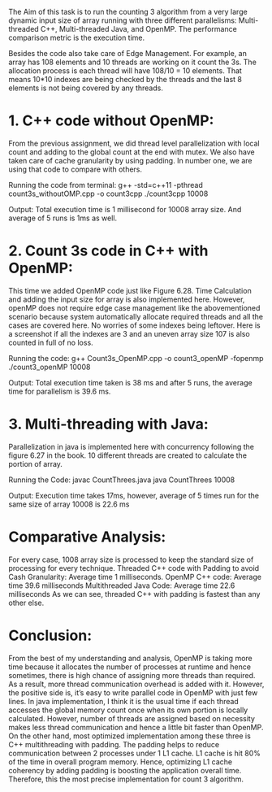 The Aim of this task is to run the counting 3 algorithm from a very large dynamic input size of array running with three different parallelisms: Multi-threaded C++, Multi-threaded Java, and OpenMP. The performance comparison metric is the execution time.

Besides the code also take care of Edge Management. For example, an array has 108 elements and 10 threads are working on it count the 3s. The allocation process is each thread will have 108/10 = 10 elements. That means 10*10 indexes are being checked by the threads and the last 8 elements is not being covered by any threads.


# 1. C++ code without OpenMP:
From the previous assignment, we did thread level parallelization with local count and adding to the global count at the end with mutex. We also have taken care of cache granularity by using padding. In number one, we are using that code to compare with others.

Running the code from terminal: 
g++ -std=c++11 -pthread count3s_withoutOMP.cpp -o count3cpp 
./count3cpp 10008

Output: Total execution time is 1 millisecond for 10008 array size. And average of 5 runs is 1ms as well.


# 2. Count 3s code in C++ with OpenMP:
This time we added OpenMP code just like Figure 6.28. Time Calculation and adding the input size for array is also implemented here. However, openMP does not require edge case management like the abovementioned scenario because system automatically allocate required threads and all the cases are covered here. No worries of some indexes being leftover. Here is a screenshot if all the indexes are 3 and an uneven array size 107 is also counted in full of no loss.

Running the code:
g++ Count3s_OpenMP.cpp -o count3_openMP -fopenmp
./count3_openMP 10008

Output: Total execution time taken is 38 ms and after 5 runs, the average time for parallelism is 39.6 ms.


# 3. Multi-threading with Java:
Parallelization in java is implemented here with concurrency following the figure 6.27 in the
book. 10 different threads are created to calculate the portion of array.

Running the Code:
javac CountThrees.java
java CountThrees 10008

Output: Execution time takes 17ms, however, average of 5 times run for the same size of array 10008 is 22.6 ms

# Comparative Analysis:
For every case, 1008 array size is processed to keep the standard size of processing for every technique.
Threaded C++ code with Padding to avoid Cash Granularity: Average time 1 milliseconds.
OpenMP C++ code: Average time 39.6 milliseconds
Multithreaded Java Code: Average time 22.6 milliseconds
As we can see, threaded C++ with padding is fastest than any other else.

# Conclusion:
From the best of my understanding and analysis, OpenMP is taking more time because it allocates the number of processes at runtime and hence sometimes, there is high chance of assigning more threads than required. As a result, more thread communication overhead is added with it. However, the positive side is, it’s easy to write parallel code in OpenMP with just few lines.
In java implementation, I think it is the usual time if each thread accesses the global memory count once when its own portion is locally calculated. However, number of threads are assigned based on necessity makes less thread communication and hence a little bit faster than OpenMP.
On the other hand, most optimized implementation among these three is C++ multithreading with padding. The padding helps to reduce communication between 2 processes under 1 L1 cache. L1 cache is hit 80% of the time in overall program memory.
Hence, optimizing L1 cache coherency by adding padding is boosting the application overall time. Therefore, this the most precise implementation for count 3 algorithm.